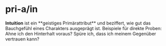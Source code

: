 # pri-a/in

**Intuition** ist ein \*\*geistiges Primärattribut\*\* und beziffert, wie gut das Bauchgefühl eines Charakters ausgeprägt ist.
Beispiele für direkte Proben: Ahne ich den Hinterhalt voraus? Spüre ich, dass ich meinem Gegenüber vertrauen kann?
